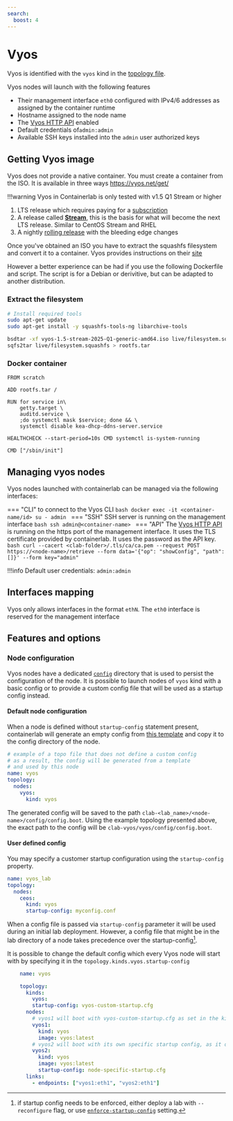 ```yaml
---
search:
  boost: 4
---
```

# Vyos

Vyos is identified with the `vyos` kind in the [topology file](../topo-def-file.md).

Vyos nodes will launch with the following features

* Their management interface `eth0` configured with IPv4/6 addresses as assigned by the container runtime
* Hostname assigned to the node name
* The [Vyos HTTP API](https://docs.vyos.io/en/latest/automation/vyos-api.html) enabled
* Default credentials of`admin:admin`
* Available SSH keys installed into the `admin` user authorized keys

## Getting Vyos image
<!-- --8<-- [start:vyos-get-image] -->
Vyos does not provide a native container. You must create a container from the ISO. It is available in three ways https://vyos.net/get/

!!!warning
    Vyos in Containerlab is only tested with v1.5 Q1 Stream or higher

1. LTS release which requires paying for a [subscription](https://vyos.io/subscriptions/software)
2. A release called [**Stream**](https://vyos.net/get/stream/), this is the basis for what will become the next LTS release. Similar to CentOS Stream and RHEL
3. A nightly [rolling release](https://vyos.net/get/nightly-builds/) with the bleeding edge changes

Once you've obtained an ISO you have to extract the squashfs filesystem and convert it to a container. Vyos provides instructions on their [site](https://docs.vyos.io/en/latest/installation/virtual/docker.html#deploy-container-from-iso)

However a better experience can be had if you use the following Dockerfile and script. The script is for a Debian or derivitive, but can be adapted to another distribution.

### Extract the filesystem

```bash
# Install required tools
sudo apt-get update
sudo apt-get install -y squashfs-tools-ng libarchive-tools

bsdtar -xf vyos-1.5-stream-2025-Q1-generic-amd64.iso live/filesystem.squashfs
sqfs2tar live/filesystem.squashfs > rootfs.tar
```

### Docker container

```Docker
FROM scratch

ADD rootfs.tar /

RUN for service in\
    getty.target \
    auditd.service \
    ;do systemctl mask $service; done && \
    systemctl disable kea-dhcp-ddns-server.service 

HEALTHCHECK --start-period=10s CMD systemctl is-system-running

CMD ["/sbin/init"]
```

<!-- --8<-- [end:vyos-get-image] -->
## Managing vyos nodes

Vyos nodes launched with containerlab can be managed via the following interfaces:

=== "CLI"
    to connect to the Vyos CLI
    ```bash
    docker exec -it <container-name/id> su - admin
    ```
=== "SSH"
    SSH server is running on the management interface
    ```bash
    ssh admin@<container-name>
    ```
=== "API"
    The [Vyos HTTP API](https://docs.vyos.io/en/latest/automation/vyos-api.html) is running on the https port of the management interface. It uses the TLS certificate provided by containerlab. It uses the password as the API key.
    ```bash
    curl --cacert <clab-folder>/.tls/ca/ca.pem --request POST  https://<node-name>/retrieve --form data='{"op": "showConfig", "path": []}' --form key="admin"
    ```

!!!info
    Default user credentials: `admin:admin`

## Interfaces mapping

Vyos only allows interfaces in the format `ethN`. The `eth0` interface is reserved for the management interface

## Features and options

### Node configuration

Vyos nodes have a dedicated [`config`](../conf-artifacts.md#identifying-a-lab-directory) directory that is used to persist the configuration of the node. It is possible to launch nodes of `vyos` kind with a basic config or to provide a custom config file that will be used as a startup config instead.

#### Default node configuration

When a node is defined without `startup-config` statement present, containerlab will generate an empty config from [this template](https://github.com/srl-labs/containerlab/blob/main/nodes/vyos/vyos.config.boot) and copy it to the config directory of the node.

```yaml
# example of a topo file that does not define a custom config
# as a result, the config will be generated from a template
# and used by this node
name: vyos
topology:
  nodes:
    vyos:
      kind: vyos
```

The generated config will be saved to the path `clab-<lab_name>/<node-name>/config/config.boot`. Using the example topology presented above, the exact path to the config will be `clab-vyos/vyos/config/config.boot`.

#### User defined config

You may specify a customer startup configuration using the `startup-config` property.

```yaml
name: vyos_lab
topology:
  nodes:
    ceos:
      kind: vyos
      startup-config: myconfig.conf
```

When a config file is passed via `startup-config` parameter it will be used during an initial lab deployment. However, a config file that might be in the lab directory of a node takes precedence over the startup-config[^1].

It is possible to change the default config which every Vyos node will start with by specifying it in the `topology.kinds.vyos.startup-config`

```yaml
    name: vyos

    topology:
      kinds:
        vyos:
        startup-config: vyos-custom-startup.cfg
      nodes:
        # vyos1 will boot with vyos-custom-startup.cfg as set in the kind parameters
        vyos1:
          kind: vyos
          image: vyos:latest
        # vyos2 will boot with its own specific startup config, as it overrides the kind variables
        vyos2:
          kind: vyos
          image: vyos:latest
          startup-config: node-specific-startup.cfg
      links:
        - endpoints: ["vyos1:eth1", "vyos2:eth1"]
```

[^1]: if startup config needs to be enforced, either deploy a lab with `--reconfigure` flag, or use [`enforce-startup-config`](../nodes.md#enforce-startup-config) setting.
